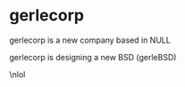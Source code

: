 # gerlecorp
gerlecorp is a new company based in NULL

gerlecorp is designing a new BSD (gerleBSD)

\nlol
